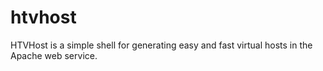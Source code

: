 # htvhost
HTVHost is a simple shell for generating easy and fast virtual hosts in the Apache web service.
